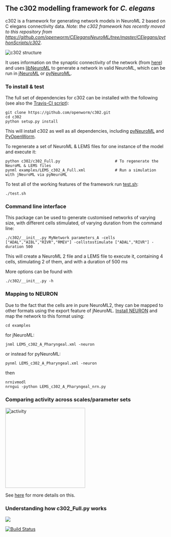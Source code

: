## The c302 modelling framework for *C. elegans*

c302 is a framework for generating network models in NeuroML 2 based on C elegans connectivity data. *Note: the c302 framework has recently moved to this repository from https://github.com/openworm/CElegansNeuroML/tree/master/CElegans/pythonScripts/c302*.

![c302 structure](https://raw.githubusercontent.com/openworm/CElegansNeuroML/master/CElegans/pythonScripts/c302/images/c302.png)

It uses information on the synaptic connectivity of the network (from
[here](https://github.com/openworm/c302/blob/master/c302/data/CElegansNeuronTables.xls)) and uses
[libNeuroML](https://github.com/NeuralEnsemble/libNeuroML) to generate
a network in valid NeuroML, which can be run in [jNeuroML](https://github.com/NeuroML/jNeuroML) or [pyNeuroML](https://github.com/NeuroML/pyNeuroML).


### To install & test

The full set of dependencies for c302 can be installed with the following (see also the [Travis-CI script](https://github.com/openworm/c302/blob/master/.travis.yml)):

    git clone https://github.com/openworm/c302.git
    cd c302
    python setup.py install

This will install c302 as well as all dependencies, including [pyNeuroML](https://github.com/NeuroML/pyNeuroML) 
and [PyOpenWorm](https://github.com/openworm/PyOpenWorm).

To regenerate a set of NeuroML & LEMS files for one instance of the model and execute it:

    python c302/c302_Full.py                        # To regenerate the NeuroML & LEMS files
    pynml examples/LEMS_c302_A_Full.xml             # Run a simulation with jNeuroML via pyNeuroML

To test all of the working features of the framework run [test.sh](https://raw.githubusercontent.com/openworm/CElegansNeuroML/master/CElegans/pythonScripts/c302/test.sh):

    ./test.sh

### Command line interface

This package can be used to generate customised networks of varying size, with different cells stimulated, of varying duration from the command line:

    ./c302/__init__.py MyNetwork parameters_A -cells ["ADAL","AIBL","RIVR","RMEV"] -cellstostimulate ["ADAL","RIVR"] -duration 500

This will create a NeuroML 2 file and a LEMS file to execute it, containing 4 cells, stimulating 2 of them, and with a duration of 500 ms

More options can be found with

    ./c302/__init__.py -h

### Mapping to NEURON

Due to the fact that the cells are in pure NeuroML2, they can be mapped to other formats using the export feature of jNeuroML. [Install NEURON](http://www.neuron.yale.edu/neuron/download) and map the network to this format using:

    cd examples
    
for jNeuroML:

    jnml LEMS_c302_A_Pharyngeal.xml -neuron
    
or instead for pyNeuroML:    

    pynml LEMS_c302_A_Pharyngeal.xml -neuron
    
then

    nrnivmodl
    nrngui -python LEMS_c302_A_Pharyngeal_nrn.py

### Comparing activity across scales/parameter sets

<a href="https://github.com/openworm/c302/blob/master/examples/summary/README.md"><img src="https://raw.githubusercontent.com/openworm/c302/master/images/activity.png" alt="activity"  height="250"/></a>

See [here](https://github.com/openworm/c302/blob/master/examples/summary/README.md) for more details on this.

### Understanding how c302_Full.py works

<a href="https://docs.google.com/drawings/d/1urLRCe--ymaFTevRWp-etS06E9Rl82b627lC4RmUumI/edit?usp=sharing"><img src="https://docs.google.com/drawings/d/1urLRCe--ymaFTevRWp-etS06E9Rl82b627lC4RmUumI/pub?w=1307&amp;h=712"></a>


[![Build Status](https://travis-ci.org/openworm/c302.svg?branch=master)](https://travis-ci.org/openworm/c302)
